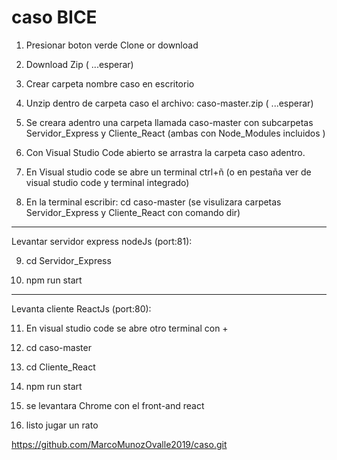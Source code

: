 # caso BICE

1. Presionar boton verde Clone or download

2. Download Zip ( ...esperar)

3. Crear carpeta nombre caso en escritorio

4. Unzip dentro de carpeta caso el archivo: caso-master.zip ( ...esperar)

5. Se creara adentro una carpeta llamada caso-master con subcarpetas Servidor_Express y Cliente_React (ambas con Node_Modules incluidos )

6. Con Visual Studio Code abierto se arrastra la carpeta caso adentro.

7. En Visual studio code se abre un terminal ctrl+ñ (o en pestaña ver de visual studio code y terminal integrado) 

8. En la terminal escribir: cd caso-master (se visulizara carpetas Servidor_Express y Cliente_React con comando dir)

_______________________________________________________________
Levantar servidor express nodeJs (port:81):

9. cd Servidor_Express

10. npm run start

_______________________________________________________________

Levanta cliente ReactJs (port:80):

11. En visual studio code se abre otro terminal con +

12. cd caso-master

13. cd Cliente_React

14. npm run start

15. se levantara Chrome con el front-and react

16. listo jugar un rato


https://github.com/MarcoMunozOvalle2019/caso.git


